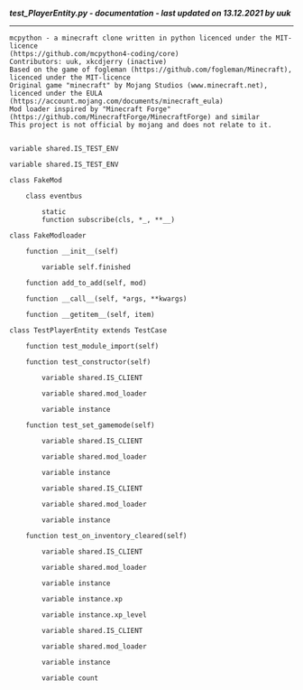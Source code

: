 ***test_PlayerEntity.py - documentation - last updated on 13.12.2021 by uuk***
___

    mcpython - a minecraft clone written in python licenced under the MIT-licence 
    (https://github.com/mcpython4-coding/core)
    Contributors: uuk, xkcdjerry (inactive)
    Based on the game of fogleman (https://github.com/fogleman/Minecraft), licenced under the MIT-licence
    Original game "minecraft" by Mojang Studios (www.minecraft.net), licenced under the EULA
    (https://account.mojang.com/documents/minecraft_eula)
    Mod loader inspired by "Minecraft Forge" (https://github.com/MinecraftForge/MinecraftForge) and similar
    This project is not official by mojang and does not relate to it.


    variable shared.IS_TEST_ENV

    variable shared.IS_TEST_ENV

    class FakeMod

        class eventbus

            static
            function subscribe(cls, *_, **__)

    class FakeModloader

        function __init__(self)

            variable self.finished

        function add_to_add(self, mod)

        function __call__(self, *args, **kwargs)

        function __getitem__(self, item)

    class TestPlayerEntity extends TestCase

        function test_module_import(self)

        function test_constructor(self)

            variable shared.IS_CLIENT

            variable shared.mod_loader

            variable instance

        function test_set_gamemode(self)

            variable shared.IS_CLIENT

            variable shared.mod_loader

            variable instance

            variable shared.IS_CLIENT

            variable shared.mod_loader

            variable instance

        function test_on_inventory_cleared(self)

            variable shared.IS_CLIENT

            variable shared.mod_loader

            variable instance

            variable instance.xp

            variable instance.xp_level

            variable shared.IS_CLIENT

            variable shared.mod_loader

            variable instance

            variable count